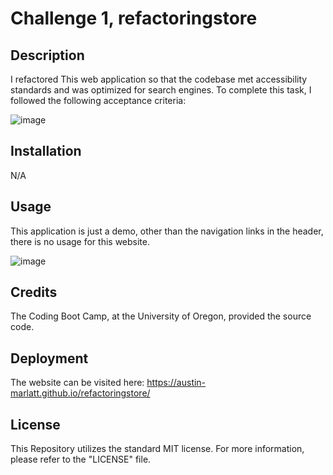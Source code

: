 # Challenge 1, refactoringstore

## Description

I refactored This web application so that the codebase met accessibility standards and was optimized for search engines.
To complete this task, I followed the following acceptance criteria:

![image](https://github.com/Austin-Marlatt/refactoringstore/assets/148661094/ed381722-35fb-441b-9e0e-d3d07f5be970)

## Installation

N/A

## Usage

This application is just a demo, other than the navigation links in the header, there is no usage for this website.

![image](https://github.com/Austin-Marlatt/refactoringstore/assets/148661094/31b3c02c-ab30-4fcc-bc42-848ff55c718b)

## Credits

The Coding Boot Camp, at the University of Oregon, provided the source code.

## Deployment

The website can be visited here: https://austin-marlatt.github.io/refactoringstore/

## License

This Repository utilizes the standard MIT license.
For more information, please refer to the "LICENSE" file.
